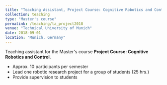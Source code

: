 ```yaml
---
title: "Teaching Assistant, Project Course: Cognitive Robotics and Control (WS2018)"
collection: teaching
type: "Master's course"
permalink: /teaching/ta_project2018
venue: "Technical University of Munich"
date: 2018-09-01
location: "Munich, Germany"
---
```


Teaching assistant for the Master's course <b>Project Course: Cognitive Robotics and Control</b>.

* Approx. 10 participants per semester
* Lead one robotic research project for a group of students (25 hrs.) 
* Provide supervision to students